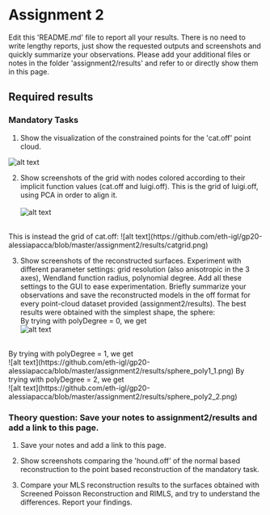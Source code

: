# Assignment 2

Edit this 'README.md' file to report all your results. There is no need to write lengthy reports, just show the requested outputs and screenshots and quickly summarize your observations. Please add your additional files or notes in the folder 'assignment2/results' and refer to or directly show them in this page.

## Required results

### Mandatory Tasks
1) Show the visualization of the constrained points for the 'cat.off' point cloud.

![alt text](https://github.com/eth-igl/gp20-alessiapacca/blob/master/assignment2/results/cat.png)

2) Show screenshots of the grid with nodes colored according to their implicit function values (cat.off and luigi.off).
This is the grid of luigi.off, using PCA in order to align it. <br><br>
![alt text](https://github.com/eth-igl/gp20-alessiapacca/blob/master/assignment2/results/luigi.png)
<br>
This is instead the grid of cat.off:
![alt text](https://github.com/eth-igl/gp20-alessiapacca/blob/master/assignment2/results/catgrid.png)

3) Show screenshots of the reconstructed surfaces. Experiment with different parameter settings: grid resolution (also anisotropic in the 3 axes), Wendland function radius, polynomial degree. Add all these settings to the GUI to ease experimentation. Briefly summarize your observations and save the reconstructed models in the off format for every point-cloud dataset provided (assignment2/results).
The best results were obtained with the simplest shape, the sphere: <br>
By trying with polyDegree = 0, we get <br>
![alt text](https://github.com/eth-igl/gp20-alessiapacca/blob/master/assignment2/results/sphere_poly0_0.png)
<br>
By trying with polyDegree = 1, we get <br>
![alt text](https://github.com/eth-igl/gp20-alessiapacca/blob/master/assignment2/results/sphere_poly1_1.png)
By trying with polyDegree = 2, we get <br>
![alt text](https://github.com/eth-igl/gp20-alessiapacca/blob/master/assignment2/results/sphere_poly2_2.png)


### Theory question: Save your notes to assignment2/results and add a link to this page.

1) Save your notes and add a link to this page.

2) Show screenshots comparing the 'hound.off' of the normal based reconstruction to the point based reconstruction of the mandatory task.

3) Compare your MLS reconstruction results to the surfaces obtained with Screened Poisson Reconstruction and RIMLS, and try to understand the differences. Report your findings.
